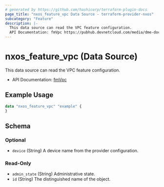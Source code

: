 ```yaml
---
# generated by https://github.com/hashicorp/terraform-plugin-docs
page_title: "nxos_feature_vpc Data Source - terraform-provider-nxos"
subcategory: "Feature"
description: |-
  This data source can read the VPC feature configuration.
  API Documentation: fmVpc https://pubhub.devnetcloud.com/media/dme-docs-10-2-2/docs/Feature%20Management/fm:Vpc/
---
```


# nxos_feature_vpc (Data Source)

This data source can read the VPC feature configuration.

- API Documentation: [fmVpc](https://pubhub.devnetcloud.com/media/dme-docs-10-2-2/docs/Feature%20Management/fm:Vpc/)

## Example Usage

```terraform
data "nxos_feature_vpc" "example" {
}
```

<!-- schema generated by tfplugindocs -->
## Schema

### Optional

- `device` (String) A device name from the provider configuration.

### Read-Only

- `admin_state` (String) Administrative state.
- `id` (String) The distinguished name of the object.
